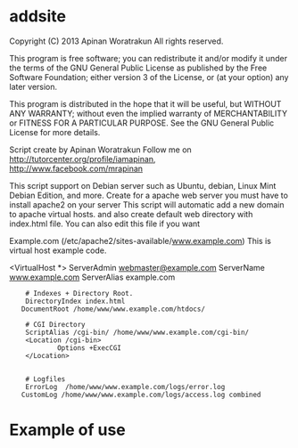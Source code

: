 addsite
====================================================

  Copyright (C) 2013 Apinan Woratrakun All rights reserved.

  This program is free software; you can redistribute it and/or modify
  it under the terms of the GNU General Public License as published by
  the Free Software Foundation; either version 3 of the License, or
  (at your option) any later version.

  This program is distributed in the hope that it will be useful,
  but WITHOUT ANY WARRANTY; without even the implied warranty of
  MERCHANTABILITY or FITNESS FOR A PARTICULAR PURPOSE.  See the
  GNU General Public License for more details.

 Script create by Apinan Woratrakun
 Follow me on http://tutorcenter.org/profile/iamapinan, http://www.facebook.com/mrapinan

 This script support on Debian server such as Ubuntu, debian, Linux Mint Debian Edition, and more.
 Create for a apache web server you must have to install apache2 on your server
 This script will automatic add a new domain to apache virtual hosts.
 and also create default web directory with index.html file.
 You can also edit this file if you want

 Example.com (/etc/apache2/sites-available/www.example.com)
 This is virtual host example code.

 <VirtualHost *>
        ServerAdmin webmaster@example.com
        ServerName  www.example.com
       ServerAlias example.com

        # Indexes + Directory Root.
        DirectoryIndex index.html
       DocumentRoot /home/www/www.example.com/htdocs/

        # CGI Directory
        ScriptAlias /cgi-bin/ /home/www/www.example.com/cgi-bin/
        <Location /cgi-bin>
                Options +ExecCGI
        </Location>


        # Logfiles
        ErrorLog  /home/www/www.example.com/logs/error.log
       CustomLog /home/www/www.example.com/logs/access.log combined
 </VirtualHost>

Example of use
===========================
> 
